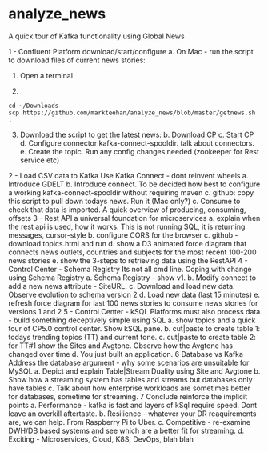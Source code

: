 # analyze_news
A quick tour of Kafka functionality using Global News


1 - Confluent Platform download/start/configure
a. On Mac - run the script to download files of current news stories:
 1. Open a terminal

2. 
```
cd ~/Downloads
scp https://github.com/markteehan/analyze_news/blob/master/getnews.sh .
```


 3. Download the script to get the latest news:
b. Download CP
c. Start CP
d. Configure connector kafka-connect-spooldir. talk about connectors.
e. Create the topic. Run any config changes needed (zookeeper for Rest service etc)


2 - Load CSV data to Kafka Use Kafka Connect - dont reinvent wheels
a. Introduce GDELT
b. Introduce connect. To be decided  how best to configure a working kafka-connect-spooldir without requiring maven
c. github: copy this script to pull down todays news. Run it (Mac only?)
c. Consume to check that data is imported. A quick overview of producing, consuming, offsets 
3 - Rest API a universal foundation for microservices
a. explain when the rest api is used, how it works. This is not running SQL, it is returning messages, cursor-style
b. configure CORS for the browser
c. github - download topics.html and run
d. show a D3 animated force diagram that connects news outlets, countries and subjects for the most recent 100-200 news stories
e. show the 3-steps to retrieving data using the RestAPI
4 - Control Center - Schema Registry Its not all cmd line. Coping with change using Schema Registry
a. Schema Registry - show v1.
b. Modify connect to add a new news attribute - SiteURL. 
c. Download and load new data. Observe evolution to schema version 2
d. Load new data (last 15 minutes)
e. refresh force diagram for last 100 news stories to consume news stories for versions 1 and 2
5 - Control Center - kSQL Platforms must also process data - build something deceptively simple using SQL
a. show topics and a quick tour of CP5.0 control center. Show kSQL pane.
b. cut|paste to create table 1: todays trending topics (TT) and current tone.
c. cut|paste to create table 2: for TT#1 show the Sites and Avgtone. Observe how the Avgtone has changed over time
d. You just built an application. 
6 Database vs Kafka Address the database argument - why some scenarios are unsuitable for MySQL
a. Depict and explain Table|Stream Duality using Site and Avgtone
b. Show how a streaming system has tables and streams but databases only have tables
c. Talk about how enterprise workloads are sometimes better for databases, sometime for streaming.
7 Conclude reinforce the implicit points
a. Performance - kafka is fast and layers of kSql require speed. Dont leave an overkill aftertaste.
b.  Resilience - whatever your DR reaquirements are, we can help. From Raspberry Pi to Uber.
c. Competitive - re-examine DWH/DB based systems and see which are a better fit for streaming. 
d.    Exciting - Microservices, Cloud, K8S, DevOps, blah blah

